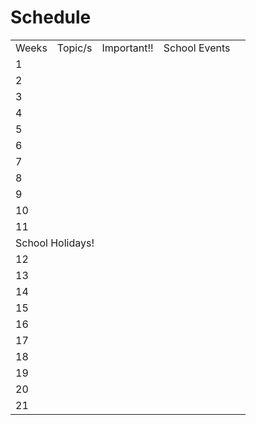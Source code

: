 # Schedule

[//]: # (Done in HTML to allow for a header column)
<table style="both">
    <tr>
        <td>Weeks</td>
        <td>Topic/s</td>
        <td>Important!!</td>
        <td>School Events</td>
    </tr>
    <tr>
        <td>1</td>
        <td></td>
        <td></td>
        <td><include from="sharedCalendar-2024S2.topic" element-id="week1"/></td>
    </tr>
    <tr>
        <td>2</td>
        <td></td>
        <td></td>
        <td><include from="sharedCalendar-2024S2.topic" element-id="week2"/></td>
    </tr>
    <tr>
        <td>3</td>
        <td></td>
        <td></td>
        <td><include from="sharedCalendar-2024S2.topic" element-id="week3"/></td>
    </tr>
    <tr>
        <td>4</td>
        <td></td>
        <td></td>
        <td><include from="sharedCalendar-2024S2.topic" element-id="week4"/></td>
    </tr>
    <tr>
        <td>5</td>
        <td></td>
        <td></td>
        <td><include from="sharedCalendar-2024S2.topic" element-id="week5"/></td>
    </tr>
    <tr>
        <td>6</td>
        <td></td>
        <td></td>
        <td><include from="sharedCalendar-2024S2.topic" element-id="week6"/></td>
    </tr>
    <tr>
        <td>7</td>
        <td></td>
        <td></td>
        <td><include from="sharedCalendar-2024S2.topic" element-id="week7"/></td>
    </tr>
    <tr>
        <td>8</td>
        <td></td>
        <td></td>
        <td><include from="sharedCalendar-2024S2.topic" element-id="week8"/></td>
    </tr>
    <tr>
        <td>9</td>
        <td></td>
        <td></td>
        <td><include from="sharedCalendar-2024S2.topic" element-id="week9"/></td>
    </tr>
    <tr>
        <td>10</td>
        <td></td>
        <td></td>
        <td><include from="sharedCalendar-2024S2.topic" element-id="week10"/></td>
    </tr>
    <tr>
        <td>11</td>
        <td></td>
        <td></td>
        <td><include from="sharedCalendar-2024S2.topic" element-id="week11"/></td>
    </tr>
    <tr>
        <td colspan="4">School Holidays!</td>
    </tr>
    <tr>
        <td>12</td>
        <td></td>
        <td></td>
        <td><include from="sharedCalendar-2024S2.topic" element-id="week12"/></td>
    </tr>
    <tr>
        <td>13</td>
        <td></td>
        <td></td>
        <td><include from="sharedCalendar-2024S2.topic" element-id="week13"/></td>
    </tr>
    <tr>
        <td>14</td>
        <td></td>
        <td></td>
        <td><include from="sharedCalendar-2024S2.topic" element-id="week14"/></td>
    </tr>
    <tr>
        <td>15</td>
        <td></td>
        <td></td>
        <td><include from="sharedCalendar-2024S2.topic" element-id="week15"/></td>
    </tr>
    <tr>
        <td>16</td>
        <td></td>
        <td></td>
        <td><include from="sharedCalendar-2024S2.topic" element-id="week16"/></td>
    </tr>
    <tr>
        <td>17</td>
        <td></td>
        <td></td>
        <td><include from="sharedCalendar-2024S2.topic" element-id="week17"/></td>
    </tr>
    <tr>
        <td>18</td>
        <td></td>
        <td></td>
        <td><include from="sharedCalendar-2024S2.topic" element-id="week18"/></td>
    </tr>
    <tr>
        <td>19</td>
        <td></td>
        <td></td>
        <td><include from="sharedCalendar-2024S2.topic" element-id="week19"/></td>
        <td></td>
    </tr>
    <tr>
        <td>20</td>
        <td></td>
        <td></td>
        <td><include from="sharedCalendar-2024S2.topic" element-id="week20"/></td>
    </tr>
   <tr>
        <td>21</td>
        <td></td>
        <td></td>
        <td><include from="sharedCalendar-2024S2.topic" element-id="week21"/></td>
    </tr>
</table>

<include from="reusableContent.topic" element-id="contactdetails"/>